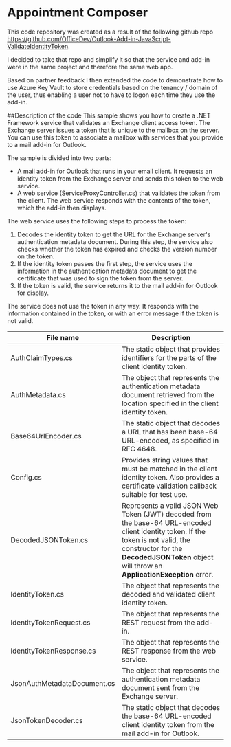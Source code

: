 # Appointment Composer

This code repository was created as a result of the following github repo https://github.com/OfficeDev/Outlook-Add-in-JavaScript-ValidateIdentityToken.

I decided to take that repo and simplify it so that the service and add-in were in the same project and therefore the same web app. 

Based on partner feedback I then extended the code to demonstrate how to use Azure Key Vault to store credentials based on the tenancy / domain of the user, thus enabling a user not to have to logon each time they use the add-in. 

<a name="codedescription"></a>
##Description of the code
This sample shows you how to create a .NET Framework service that validates an Exchange client access token. The Exchange server issues a token that is unique to the mailbox on the server. You can use this token to associate a mailbox with services that you provide to a mail add-in for Outlook.

The sample is divided into two parts:  
- A mail add-in for Outlook that runs in your email client. It requests an identity token from the Exchange server and sends this token to the web service.
- A web service (ServiceProxyController.cs) that validates the token from the client. The web service responds with the contents of the token, which the add-in then displays.

The web service uses the following steps to process the token:  
1. Decodes the identity token to get the URL for the Exchange server's authentication metadata document. During this step, the service also checks whether the token has expired and checks the version number on the token.  
2. If the identity token passes the first step, the service uses the information in the authentication metadata document to get the certificate that was used to sign the token from the server.  
3. If the token is valid, the service returns it to the mail add-in for Outlook for display.

The service does not use the token in any way. It responds with the information contained in the token, or with an error message if the token is not valid. 


  | File name | Description |
  |------|------|
  | AuthClaimTypes.cs | The static object that provides identifiers for the parts of the client identity token. |
  | AuthMetadata.cs |  The object that represents the authentication metadata document retrieved from the location specified in the client identity token. |
  | Base64UrlEncoder.cs |  The static object that decodes a URL that has been base-64 URL-encoded, as specified in RFC 4648. |
  | Config.cs |  Provides string values that must be matched in the client identity token. Also provides a certificate validation callback suitable for test use. |
  | DecodedJSONToken.cs |  Represents a valid JSON Web Token (JWT) decoded from the base-64 URL-encoded client identity token. If the token is not valid, the constructor for the **DecodedJSONToken** object will throw an **ApplicationException** error. | 
  | IdentityToken.cs |  The object that represents the decoded and validated client identity token. | 
  | IdentityTokenRequest.cs |  The object that represents the REST request from the add-in. | 
  | IdentityTokenResponse.cs |  The object that represents the REST response from the web service. | 
  | JsonAuthMetadataDocument.cs |  The object that represents the authentication metadata document sent from the Exchange server. |
  | JsonTokenDecoder.cs |  The static object that decodes the base-64 URL-encoded client identity token from the mail add-in for Outlook. |



